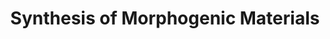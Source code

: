 ---
title: Synthesis of Morphogenic Materials

description: |
      We will utilize novel characterization techniques to synthesize morphogenic materials.

people:
  - Yet
  - Mike
  - Cole

layout: project
last-updated: 2022-03-14
no-link: true
---
